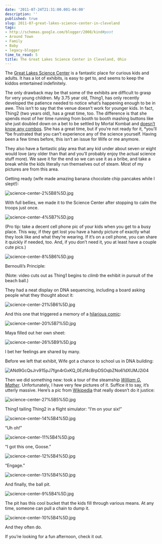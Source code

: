 ```yaml
---
date: '2011-07-24T21:31:00.001-04:00'
description: ''
published: true
slug: 2011-07-great-lakes-science-center-in-cleveland
tags:
- http://schemas.google.com/blogger/2008/kind#post
- Around Town
- Family
- Baby
- legacy-blogger
time_to_read: 5
title: The Great Lakes Science Center in Cleveland, Ohio
---
```



The [Great Lakes Science Center](http://www.glsc.org/) is a fantastic place for curious kids and adults. It has a lot of exhibits, is easy to get to, and seems to keep the kiddos entertained indefinitely. 

The only drawback may be that some of the exhibits are difficult to grasp for very young children. My 3.75 year old, Thing1, has only recently developed the patience needed to notice what’s happening enough to be in awe. This isn’t to say that the venue doesn’t work for younger kids. In fact, Thing2 (two years old), has a great time, too. The difference is that she spends most of her time running from booth to booth mashing buttons like she just doubled down on a bet to be settled by Mortal Kombat and [doesn’t know any combos](http://en.wikipedia.org/wiki/Eddy_Gordo#Other_appearances). She has a great time, but if you’re not ready for it, *you’ll *be frustrated that you can’t experience any of the science yourself. Having been a few times before, this isn’t an issue for Wife or me anymore.

They also have a fantastic play area that any kid under about seven or eight would love (any older than that and you’ll probably enjoy the actual science stuff more). We save it for the end so we can use it as a bribe, and take a break while the kids literally run themselves out of steam. Most of my pictures are from this area.

Getting ready (wife made amazing banana chocolate chip pancakes while I slept!):  

![science-center-2%5B8%5D.jpg](science-center-2%5B8%5D.jpg)  

With full bellies, we made it to the Science Center after stopping to calm the troops just once.   

![science-center-4%5B7%5D.jpg](science-center-4%5B7%5D.jpg)

(Pro tip: take a decent cell phone pic of your kids when you get to a busy place. This way, if they get lost you have a handy picture of exactly what they look like and what they’re wearing. If it’s on a cell phone, you can share it quickly if needed, too. And, if you don’t need it, you at least have a couple cute pics.)  

![science-center-8%5B6%5D.jpg](science-center-8%5B6%5D.jpg)  

Bernoulli’s Principle:  



(Note: video cuts out as Thing1 begins to *climb* the exhibit in pursuit of the beach ball.)

They had a neat display on DNA sequencing, including a board asking people what they thought about it:

![science-center-21%5B6%5D.jpg](science-center-21%5B6%5D.jpg)

And this one that triggered a memory of a [hilarious comic](http://hyperboleandahalf.blogspot.com/2010/04/alot-is-better-than-you-at-everything.html):

![science-center-20%5B7%5D.jpg](science-center-20%5B7%5D.jpg)    

Maya filled out her own sheet:  

![science-center-26%5B9%5D.jpg](science-center-26%5B9%5D.jpg)  

I bet her feelings are shared by many. 

Before we left that exhibit, Wife got a chance to school us in DNA building:  

![ANd9GcQsJrv915pJ7fgn4rGxKQ_0Ezf4cBrpDSOqbZNo61dXUMJ2i04](science-center-16%5B5%5D.jpg)

Then we did something new: took a tour of the steamship [*William G. Mather*](http://www.glsc.org/mather_museum.php). Unfortunately, I have very few pictures of it. Suffice it to say, it’s utterly massive. Here’s a pic from [Wikipedia](http://en.wikipedia.org/wiki/Steamship_William_G._Mather_Maritime_Museum) that really doesn’t do it justice:

![science-center-27%5B5%5D.jpg](science-center-27%5B5%5D.jpg)  

Thing1 tailing Thing2 in a flight simulator: “I’m on your six!”

![science-center-14%5B4%5D.jpg](science-center-14%5B4%5D.jpg)

“Uh oh!”

![science-center-11%5B4%5D.jpg](science-center-11%5B4%5D.jpg)

“I got this one, Goose.”

![science-center-12%5B4%5D.jpg](science-center-12%5B4%5D.jpg)

“Engage.”

![science-center-13%5B4%5D.jpg](science-center-13%5B4%5D.jpg)

And finally, the ball pit.

![science-center-9%5B4%5D.jpg](science-center-9%5B4%5D.jpg)

The pit has this cool bucket that the kids fill through various means. At any time, someone can pull a chain to dump it.

![science-center-10%5B4%5D.jpg](science-center-10%5B4%5D.jpg)    

And they often do.  



If you’re looking for a fun afternoon, check it out.